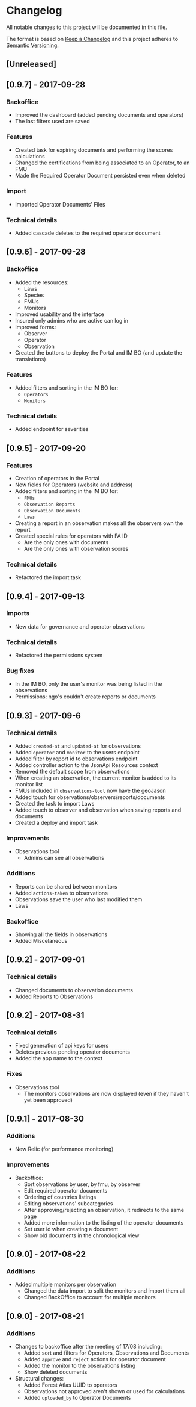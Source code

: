 # Changelog
All notable changes to this project will be documented in this file.

The format is based on [Keep a Changelog](http://keepachangelog.com/en/1.0.0/)
and this project adheres to [Semantic Versioning](http://semver.org/spec/v2.0.0.html).

## [Unreleased]

## [0.9.7] - 2017-09-28
### Backoffice
- Improved the dashboard (added pending documents and operators)
- The last filters used are saved

### Features
- Created task for expiring documents and performing the scores calculations
- Changed the certifications from being associated to an Operator, to an FMU
- Made the Required Operator Document persisted even when deleted

### Import
- Imported Operator Documents' Files

### Technical details
- Added cascade deletes to the required operator document

## [0.9.6] - 2017-09-28
### Backoffice
- Added the resources:
  - Laws
  - Species
  - FMUs
  - Monitors
- Improved usability and the interface
- Insured only admins who are active can log in
- Improved forms:
  - Observer
  - Operator
  - Observation
- Created the buttons to deploy the Portal and IM BO (and update the translations)

### Features
- Added filters and sorting in the IM BO for:
  - `Operators`
  - `Monitors`

### Technical details
- Added endpoint for severities  

## [0.9.5] - 2017-09-20
### Features
- Creation of operators in the Portal
- New fields for Operators (website and address)
- Added filters and sorting in the IM BO for:
  - `FMUs` 
  - `Observation Reports`
  - `Observation Documents`
  - `Laws` 
- Creating a report in an observation makes all the observers own the report
- Created special rules for operators with FA ID
  - Are the only ones with documents
  - Are the only ones with observation scores
  
### Technical details
- Refactored the import task



## [0.9.4] - 2017-09-13
### Imports
- New data for governance and operator observations

### Technical details
- Refactored the permissions system

### Bug fixes
- In the IM BO, only the user's monitor was being listed in the observations
- Permissions: ngo's couldn't create reports or documents

## [0.9.3] - 2017-09-6
### Technical details
- Added `created-at` and `updated-at` for observations
- Added `operator` and `monitor` to the users endpoint
- Added filter by report id to observations endpoint
- Added controller action to the JsonApi Resources context
- Removed the default scope from observations
- When creating an observation, the current monitor is added to its monitor list
- FMUs included in `observations-tool` now have the geoJason
- Added touch for observations/observers/reports/documents
- Created the task to import Laws
- Added touch to observer and observation when saving reports and documents
- Created a deploy and import task


### Improvements
- Observations tool
  - Admins can see all observations

### Additions
- Reports can be shared between monitors
- Added `actions-taken` to observations
- Observations save the user who last modified them
- Laws

### Backoffice
- Showing all the fields in observations
- Added Miscelaneous

## [0.9.2] - 2017-09-01
### Technical details
- Changed documents to observation documents
- Added Reports to Observations

## [0.9.2] - 2017-08-31
### Technical details
- Fixed generation of api keys for users
- Deletes previous pending operator documents
- Added the app name to the context

### Fixes
- Observations tool
  - The monitors observations are now displayed (even if they haven't yet been approved)

## [0.9.1] - 2017-08-30
### Additions
- New Relic (for performance monitoring)
### Improvements
- Backoffice:
  - Sort observations by user, by fmu, by observer
  - Edit required operator documents
  - Ordering of countries listings
  - Editing observations' subcategories
  - After approving/rejecting an observation, it redirects to the same page
  - Added more information to the listing of the operator documents
  - Set user id when creating a document
  - Show old documents in the chronological view

## [0.9.0] - 2017-08-22
### Additions
- Added multiple monitors per observation
  - Changed the data import to split the monitors and import them all
  - Changed BackOffice to account for multiple monitors

## [0.9.0] - 2017-08-21
### Additions
- Changes to backoffice after the meeting of 17/08 including:
  - Added sort and filters for Operators, Observations and Documents
  - Added `approve` and `reject` actions for operator document
  - Added the monitor to the observations listing
  - Show deleted documents
- Structural changes:
  - Added Forest Atlas UUID to operators
  - Observations not approved aren't shown or used for calculations
  - Added `uploaded_by` to Operator Documents